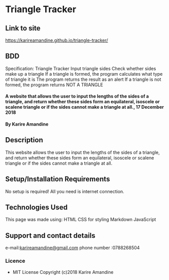 # Triangle Tracker #
## Link to site
 https://karireamandine.github.io/triangle-tracker/
## BDD
Specification: Triangle Tracker
 Input triangle sides
 Check whether sides make up a triangle
 If a triangle is formed, the program calculates what type of triangle it is
 The program returns the result as an alert
 If a triangle is not formed, the program returns NOT A TRIANGLE
 #### A website that allows the user to input the lengths of the sides of a triangle, and return whether these sides form an equilateral, isoscele or scalene triangle or if the sides cannot make a triangle at all., 17 December 2018
 #### By **Karire Amandine**
## Description
This website allows the user to input the lengths of the sides of a triangle, and return whether these sides form an equilateral, isoscele or scalene triangle or if the sides cannot make a triangle at all.
## Setup/Installation Requirements
No setup is required! All you need is internet connection.
## Technologies Used
This page was made using:
HTML 
CSS for styling 
Markdown 
JavaScript
## Support and contact details
e-mail:karireamandine@gmail.com
phone number :0788268504
### Licence
* MIT License Copyright (c)2018 Karire Amandine